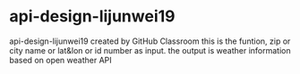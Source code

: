 # api-design-lijunwei19
api-design-lijunwei19 created by GitHub Classroom
this is the funtion, zip or city name or lat&lon or id number as input. the output is weather information based on open weather API

